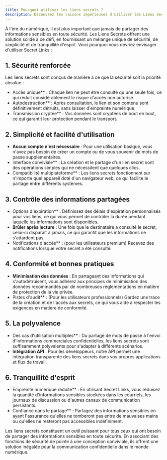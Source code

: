 ```yaml
---
title: Pourquoi utiliser les liens secrets ?
description: Découvrez les raisons impérieuses d'utiliser les Liens Secrets pour le partage sécurisé et ponctuel d'informations sensibles.
---
```



À l'ère du numérique, il est plus important que jamais de partager des informations sensibles en toute sécurité. Les Liens Secrets offrent une solution solide à ce défi, en fournissant un mélange unique de sécurité, de simplicité et de tranquillité d'esprit. Voici pourquoi vous devriez envisager d'utiliser Secret Links :

## 1. Sécurité renforcée

Les liens secrets sont conçus de manière à ce que la sécurité soit la priorité absolue :

- Accès unique** : Chaque lien ne peut être consulté qu'une seule fois, ce qui réduit considérablement le risque d'accès non autorisé.
- Autodestruction** : Après consultation, le lien et son contenu sont définitivement détruits, sans laisser d'empreinte numérique.
- Transmission cryptée** : Vos données sont cryptées de bout en bout, ce qui garantit leur protection pendant le transport.

## 2. Simplicité et facilité d'utilisation

- **Aucun compte n'est nécessaire** : Pour une utilisation basique, vous n'avez pas besoin de créer un compte ou de vous souvenir de mots de passe supplémentaires.
- Interface conviviale** : La création et le partage d'un lien secret sont des opérations simples qui ne nécessitent que quelques clics.
- Compatibilité multiplateforme** : Les liens secrets fonctionnent sur n'importe quel appareil doté d'un navigateur web, ce qui facilite le partage entre différents systèmes.

## 3. Contrôle des informations partagées

- Options d'expiration** : Définissez des délais d'expiration personnalisés pour vos liens, ce qui vous permet de contrôler la durée pendant laquelle les informations sont disponibles.
- **Brûler après lecture** : Une fois que le destinataire a consulté le secret, celui-ci disparaît à jamais, ce qui garantit que les informations ne s'attardent pas.
- Notifications d'accès** : (pour les utilisateurs premium) Recevez des notifications lorsque votre secret a été consulté.

## 4. Conformité et bonnes pratiques

- **Minimisation des données** : En partageant des informations qui s'autodétruisent, vous adhérez aux principes de minimisation des données recommandés par de nombreuses réglementations en matière de protection de la vie privée.
- Pistes d'audit** : (Pour les utilisateurs professionnels) Gardez une trace de la création et de l'accès aux secrets, ce qui vous aide à respecter les exigences en matière de conformité.

## 5. La polyvalence

- Des cas d'utilisation multiples** : Du partage de mots de passe à l'envoi d'informations commerciales confidentielles, les liens secrets sont suffisamment polyvalents pour s'adapter à différents scénarios.
- **Intégration API** : Pour les développeurs, notre API permet une intégration transparente des liens secrets dans vos propres applications et flux de travail.

## 6. Tranquillité d'esprit

- Empreinte numérique réduite** : En utilisant Secret Links, vous réduisez la quantité d'informations sensibles stockées dans les courriels, les journaux de discussion ou d'autres canaux de communication persistants.
- Confiance dans le partage** : Partagez des informations sensibles en ayant l'assurance qu'elles ne tomberont pas entre de mauvaises mains ou qu'elles ne resteront pas accessibles indéfiniment.

Les liens secrets constituent un outil puissant pour tous ceux qui ont besoin de partager des informations sensibles en toute sécurité. En associant des fonctions de sécurité de pointe à une conception conviviale, ils offrent une solution inégalée pour la communication confidentielle dans le monde numérique.
